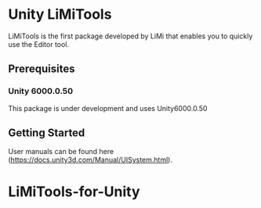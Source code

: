 # Unity LiMiTools
LiMiTools is the first package developed by LiMi that enables you to quickly use the Editor tool.

## Prerequisites
### Unity 6000.0.50
This package is under development and uses Unity6000.0.50

## Getting Started
User manuals can be found here (https://docs.unity3d.com/Manual/UISystem.html).
# LiMiTools-for-Unity
